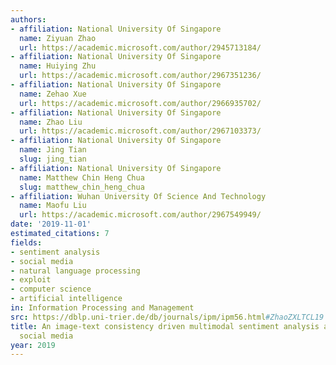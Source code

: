 ```yaml
---
authors:
- affiliation: National University Of Singapore
  name: Ziyuan Zhao
  url: https://academic.microsoft.com/author/2945713184/
- affiliation: National University Of Singapore
  name: Huiying Zhu
  url: https://academic.microsoft.com/author/2967351236/
- affiliation: National University Of Singapore
  name: Zehao Xue
  url: https://academic.microsoft.com/author/2966935702/
- affiliation: National University Of Singapore
  name: Zhao Liu
  url: https://academic.microsoft.com/author/2967103373/
- affiliation: National University Of Singapore
  name: Jing Tian
  slug: jing_tian
- affiliation: National University Of Singapore
  name: Matthew Chin Heng Chua
  slug: matthew_chin_heng_chua
- affiliation: Wuhan University Of Science And Technology
  name: Maofu Liu
  url: https://academic.microsoft.com/author/2967549949/
date: '2019-11-01'
estimated_citations: 7
fields:
- sentiment analysis
- social media
- natural language processing
- exploit
- computer science
- artificial intelligence
in: Information Processing and Management
src: https://dblp.uni-trier.de/db/journals/ipm/ipm56.html#ZhaoZXLTCL19
title: An image-text consistency driven multimodal sentiment analysis approach for
  social media
year: 2019
---
```

